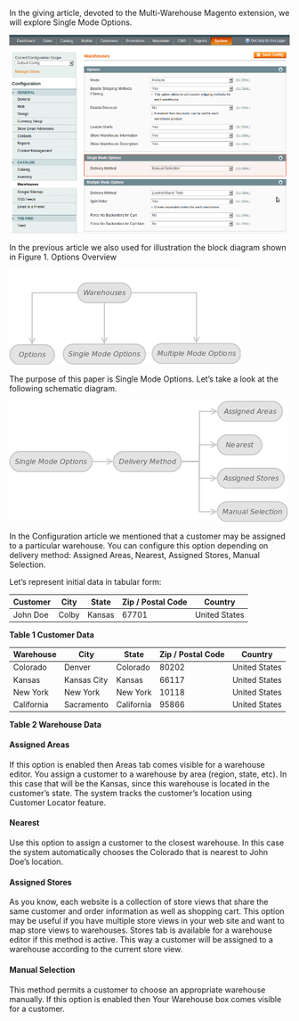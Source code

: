 In the giving article, devoted to the Multi-Warehouse Magento extension, we will explore Single Mode Options.

![System - Configuration - Catalog Warehouses - Single Mode Options](System_Configuration_Catalog_Warehouses_SingleModeOptions.png)


In the previous article we also used for illustration the block diagram shown in Figure 1. Options Overview

![Figure 1. Options Overview](multiple-warehouse-figure-1-1.png)

The purpose of this paper is Single Mode Options. Let’s take a look at the following schematic diagram.

![Figure 2. General Options](Fig_2_1.png)
 

In the Configuration article we mentioned that a customer may be assigned to a particular warehouse. You can configure this option depending on delivery method: Assigned Areas, Nearest, Assigned Stores, Manual Selection.

Let’s represent initial data in tabular form:

 
Customer |	City |	State |	Zip / Postal Code |	Country
----- | ----- | ----- | ----- | ----- | 
John Doe |	Colby |	Kansas |	67701 |	United States

**Table 1 Customer Data**

 
Warehouse |	City |	State |	Zip / Postal Code |	Country
----- | ----- | ----- | ----- | ----- | 
Colorado |	Denver |	Colorado |	80202 |	United States
Kansas |	Kansas City |	Kansas |	66117 |	United States
New York |	New York |	New York |	10118 |	United States
California |	Sacramento |	California |	95866 |	United States

**Table 2 Warehouse Data**

 
#### Assigned Areas

If this option is enabled then Areas tab comes visible for a warehouse editor. You assign a customer to a warehouse by area (region, state, etc). In this case that will be the Kansas, since this warehouse is located in the customer’s state. The system tracks the customer’s location using Customer Locator feature.

#### Nearest

Use this option to assign a customer to the closest warehouse. In this case the system automatically chooses the Colorado that is nearest to John Doe’s location.

#### Assigned Stores

As you know, each website is a collection of store views that share the same customer and order information as well as shopping cart. This option may be useful if you have multiple store views in your web site and want to map store views to warehouses. Stores tab is available for a warehouse editor if this method is active. This way a customer will be assigned to a warehouse according to the current store view.

#### Manual Selection

This method permits a customer to choose an appropriate warehouse manually. If this option is enabled then Your Warehouse box comes visible for a customer.


